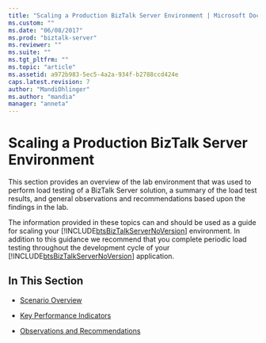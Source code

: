 ```yaml
---
title: "Scaling a Production BizTalk Server Environment | Microsoft Docs"
ms.custom: ""
ms.date: "06/08/2017"
ms.prod: "biztalk-server"
ms.reviewer: ""
ms.suite: ""
ms.tgt_pltfrm: ""
ms.topic: "article"
ms.assetid: a972b983-5ec5-4a2a-934f-b2788ccd424e
caps.latest.revision: 7
author: "MandiOhlinger"
ms.author: "mandia"
manager: "anneta"
---
```

# Scaling a Production BizTalk Server Environment
This section provides an overview of the lab environment that was used to perform load testing of a BizTalk Server solution, a summary of the load test results, and general observations and recommendations based upon the findings in the lab.  
  
 The information provided in these topics can and should be used as a guide for scaling your [!INCLUDE[btsBizTalkServerNoVersion](../includes/btsbiztalkservernoversion-md.md)] environment. In addition to this guidance we recommend that you complete periodic load testing throughout the development cycle of your [!INCLUDE[btsBizTalkServerNoVersion](../includes/btsbiztalkservernoversion-md.md)] application.  
  
## In This Section  
  
-   [Scenario Overview](../technical-guides/scenario-overview.md)  
  
-   [Key Performance Indicators](../technical-guides/key-performance-indicators.md)  
  
-   [Observations and Recommendations](../technical-guides/observations-and-recommendations.md)